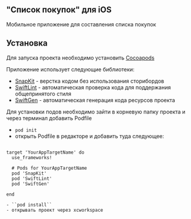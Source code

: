 ## "Список покупок" для iOS  
Мобильное приложение для составления списка покупок

## Установка  
Для запуска проекта необходимо установить [Cocoapods](https://cocoapods.org/)  

Приложение использует следующие библиотеки:  
- [SnapKit](https://github.com/SnapKit/SnapKit) - верстка кодом без использования сторибордов
- [SwiftLint](https://github.com/realm/SwiftLint) - автоматическая проверка кода для поддержания общепринятого стиля 
- [SwiftGen](https://github.com/SwiftGen/SwiftGen) - автоматическая генерация кода ресурсов проекта

Для установки подов необходимо зайти в корневую папку проекта и через терминал добавить Podfile  
- ``pod init``
- открыть Podfile в редакторе и добавить туда следующее:

```platform :ios, '13.0'

target 'YourAppTargetName' do
  use_frameworks!

  # Pods for YourAppTargetName
  pod 'SnapKit'
  pod 'SwiftLint'
  pod 'SwiftGen'
  
end

- ``pod install``  
- открывать проект через xcworkspace
